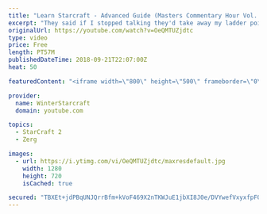 ```yaml
---
title: "Learn Starcraft - Advanced Guide (Masters Commentary Hour Vol. 1)"
excerpt: "They said if I stopped talking they'd take away my ladder points. Next one I upload will have more terran/toss blame RNGesus."
originalUrl: https://youtube.com/watch?v=OeQMTUZjdtc
type: video
price: Free
length: PT57M
publishedDateTime: 2018-09-21T22:07:00Z
heat: 50

featuredContent: "<iframe width=\"800\" height=\"500\" frameborder=\"0\" src=\"https://www.youtube.com/embed/OeQMTUZjdtc\" allow=\"accelerometer; autoplay; encrypted-media; gyroscope; picture-in-picture\" allowfullscreen></iframe>"

provider:
  name: WinterStarcraft
  domain: youtube.com

topics:
  - StarCraft 2
  - Zerg

images:
  - url: https://i.ytimg.com/vi/OeQMTUZjdtc/maxresdefault.jpg
    width: 1280
    height: 720
    isCached: true

secured: "TBXEt+jdPBqUNJQrrBfm+kVoF469X2nTKWJuE1jbXI8J0e/DVYwefVxyxfpFQaFDdF8SbQE0gygjkZ+b4LlBrkcdJ67G0QlsfzunVsLBa5Cb2AXe+feYs3g7fEXngX/xdv4aG9jqer7+Tf/+N2eu+KimQPOhRRjP7PUxAFkel1Wlq82F8qswK3ljLfaE0QRiAyJ4xy9E6TWr+T2zzvt1b6HbpOy9+TTh8srzNI+vrk/IXtfbysNFwvwDgKE9o91mOQLxrRmQvPjqebhyjSIId5JCUFyCB3UhfYtI/o0OYGQccUJxsfScakXVXGbS+ylhRhC1ucrrIcG7s+BZDfL5ZXWgTgoyUZAvtGaYMoxci1gW3gzJkWr0OlTqDTOj0tW84TwgLKOgXprxDAAcCJf4oPMpn/VPsPUbjeSFYHHOOWo=;lWNq4zVsOrPpUk1EY0zu2w=="
---
```



